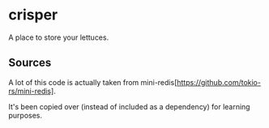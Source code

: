 # crisper
A place to store your lettuces.

## Sources

A lot of this code is actually taken from mini-redis[https://github.com/tokio-rs/mini-redis].

It's been copied over (instead of included as a dependency) for learning purposes.

